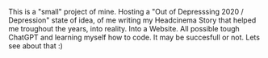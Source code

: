 This is a "small" project of mine. Hosting a "Out of Depresssing 2020 / Depression" state of idea, of me writing my Headcinema Story that helped me troughout the years, into reality. 
Into a Website. 
All possible tough ChatGPT and learning myself how to code. It may be succesfull or not. Lets see about that :)
